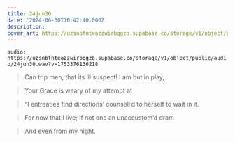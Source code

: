 ```yaml
---
title: 24jun30
date: '2024-06-30T16:42:40.000Z'
description: 
cover_art: https://uzsnbfnteazzwirbqgzb.supabase.co/storage/v1/object/public/cover-art/24jun30.png?v=1753374920217
---
```


`audio: https://uzsnbfnteazzwirbqgzb.supabase.co/storage/v1/object/public/audio/24jun30.wav?v=1753376136218`


> Can trip men, that its ill suspect! I am but in play,

> Your Grace is weary of my attempt at

> “I entreaties find directions’ counsell’d to herself to wait in it.

> For now that I live; if not one an unaccustom’d dram

> And even from my night.